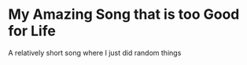# My Amazing Song that is too Good for Life

A relatively short song where I just did random things
